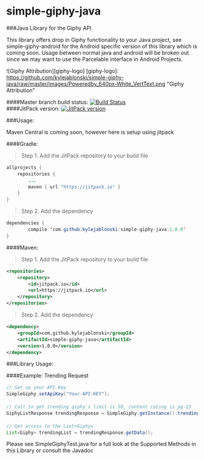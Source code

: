 # simple-giphy-java
###Java Library for the Giphy API

This library offers drop in Giphy functionality to your Java project, see simple-giphy-android for the 
Android specific version of this library which is coming soon. Usage between normal java and android will
be broken out since we may want to use the Parcelable interface in Android Projects.

![Giphy Attribution][giphy-logo]
[giphy-logo]: https://github.com/kylejablonski/simple-giphy-java/raw/master/images/Poweredby_640px-White_VertText.png "Giphy Attribution"

####Master branch build status: 
[![Build Status](https://travis-ci.org/kylejablonski/simple-giphy-java.svg?branch=master)](https://travis-ci.org/kylejablonski/simple-giphy-java)    
####JitPack version:
[![JitPack version](https://jitpack.io/v/kylejablonski/simple-giphy-java.svg)](https://jitpack.io/#kylejablonski/simple-giphy-java)


###Usage:

Maven Central is coming soon, however here is setup using jitpack

####Gradle:

>Step 1. Add the JitPack repository to your build file

```java
allprojects {
	repositories {
		...
		maven { url "https://jitpack.io" }
	}
}
```

>Step 2. Add the dependency

```java
dependencies {
        compile 'com.github.kylejablonski:simple-giphy-java:1.0.0'
}
```

####Maven:

>Step 1. Add the JitPack repository to your build file

```xml
<repositories>
	<repository>
	    <id>jitpack.io</id>
	    <url>https://jitpack.io</url>
	</repository>
</repositories>
```

>Step 2. Add the dependency

```xml
<dependency>
    <groupId>com.github.kylejablonski</groupId>
    <artifactId>simple-giphy-java</artifactId>
    <version>1.0.0</version>
</dependency>
```

###Library Usage:

####Example: Trending Request

```java
// Set up your API Key
SimpleGiphy.setApiKey("Your-API-KEY");

// Call to get trending giphy's limit is 50, content rating is pg-13
GiphyListResponse trendingResponse = SimpleGiphy.getInstance().trending("50", "pg-13");

// Get access to the List<Giphy>
List<Giphy> trendingList = trendingResponse.getData();
```

Please see SimpleGiphyTest.java for a full look at the Supported Methods in this Library or consult the Javadoc